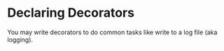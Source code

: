 # Declaring Decorators

You may write decorators to do common tasks like write to a log file (aka logging).
